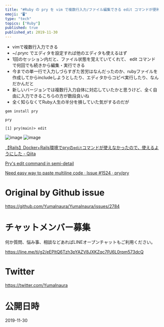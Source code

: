 ```yaml
---
title: "#Ruby の pry を vim で複数行入力/ファイル編集できる edit コマンドが便利すぎる件 ( how to input mul"
emoji: "🖥"
type: "tech"
topics: ["Ruby"]
published: true
published_at: 2019-11-30
---
```


- vimで複数行入力できる
- ~/.pryrc でエディタを設定すれば他のエディタも使えるはず
- 1回のセッション内だと、ファイル状態を覚えていてくれて、 edit コマンドで何回でも続きから編集・実行できる
- 今までの単一行で入力しづらすぎた苦労はなんだったのか、rubyファイルを作成してからincludeしようとしたり、エディタからコピペ実行したり、なんだかんだと
- 新しいバージョンでは複数行入力自体に対応していたかと思うけど、全く自由に入力できるこちらの方が数段良いね
- 全く知らなくてRuby人生の半分を損していた気がするのだが

```
gem install pry
```

```
pry
```

```
[1] pry(main)> edit
```


![image](https://user-images.githubusercontent.com/13635059/69862155-2cfbe700-12dd-11ea-803b-95f6df240986.png)
![image](https://user-images.githubusercontent.com/13635059/69862161-2ec5aa80-12dd-11ea-820a-cd701ec3eaf8.png)



[【Rails】Docker+Rails環境でpryの`edit`コマンドが使えなかったので、使えるようにした - Qiita](https://qiita.com/terufumi1122/items/fd6f361fab908a76fd37#_reference-0acfdf85ebbcbc41f278)

[Pry's edit command in semi-detail](https://kgrz.io/prys-edit-command.html)

[Need easy way to paste multiline code · Issue #1524 · pry/pry](https://github.com/pry/pry/issues/1524)

# Original by Github issue

https://github.com/YumaInaura/YumaInaura/issues/2784








<!-- Update From Qiita API -->

# チャットメンバー募集


何か質問、悩み事、相談などあればLINEオープンチャットもご利用ください。

https://line.me/ti/g2/eEPltQ6Tzh3pYAZV8JXKZqc7PJ6L0rpm573dcQ





# Twitter


https://twitter.com/YumaInaura


<!-- Update From Qiita API -->



# 公開日時

2019-11-30
